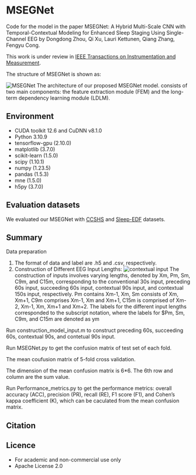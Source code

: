 # MSEGNet


Code for the model in the paper MSEGNet: A Hybrid Multi-Scale CNN with Temporal-Contextual Modeling for Enhanced Sleep Staging Using Single-Channel EEG by Dongdong Zhou, Qi Xu, Lauri Kettunen, Qiang Zhang, Fengyu Cong.

This work is under review in [IEEE Transactions on Instrumentation and Measurement](https://ieee-ims.org/publication/ieee-tim).

The structure of MSEGNet is shown as:

![MSEGNet](./images/MSEGNet.png)
The architecture of our proposed MSEGNet model.  consists of two main components: the feature extraction module (FEM) and the long-term dependency learning module (LDLM).

## Environment ##

- CUDA toolkit 12.6 and CuDNN v8.1.0
- Python 3.10.9
- tensorflow-gpu (2.10.0)
- matplotlib (3.7.0)
- scikit-learn (1.5.0)
- scipy (1.10.1)
- numpy (1.23.5)
- pandas (1.5.3)
- mne (1.5.0)
- h5py (3.7.0)



## Evaluation datasets ##
We evaluated our MSEGNet with [CCSHS](https://sleepdata.org/datasets/ccshs) and [Sleep-EDF](https://www.physionet.org/content/sleep-edfx/1.0.0/) datasets.



## Summary ##
Data preparation

1. The format of data and label are .h5 and .csv, respectively. 
2. Construction of Different EEG Input Lengths: 
![contextual input](./images/contextual-input.png)
The construction of inputs involves varying lengths, denoted by Xm, Pm, Sm, C9m, and C15m, corresponding to the conventional 30s input, preceding 60s input, succeeding 60s input, contextual 90s input, and contextual 150s input, respectively. Pm contains Xm-1, Xm, Sm consists of Xm, Xm+1,  C9m comprises Xm-1, Xm and Xm+1,  C15m is comprised of Xm-2, Xm-1, Xm, Xm+1 and Xm+2. The labels for the different input lengths corresponded to the subscript notation, where the labels for $Pm, Sm, C9m, and C15m are denoted as ym

Run construction_model_input.m to construct preceding 60s, succeeding 60s, contextual 90s, and contetual 90s input.

Run MSEGNet.py to get the confusion matrix of test set of each fold. 

The mean coufusion matrix of 5-fold cross validation. 

The dimension of the mean confusion matrix is 6*6. The 6th row and column are the sum value.

Run Performance_metrics.py to get the performance metrics: overall accuracy (ACC), precision (PR), recall (RE), F1 score (F1), and Cohen’s kappa coefficient (K), which can be caculated from the mean confusion matrix.

    

## Citation ##

## Licence ##
- For academic and non-commercial use only
- Apache License 2.0
